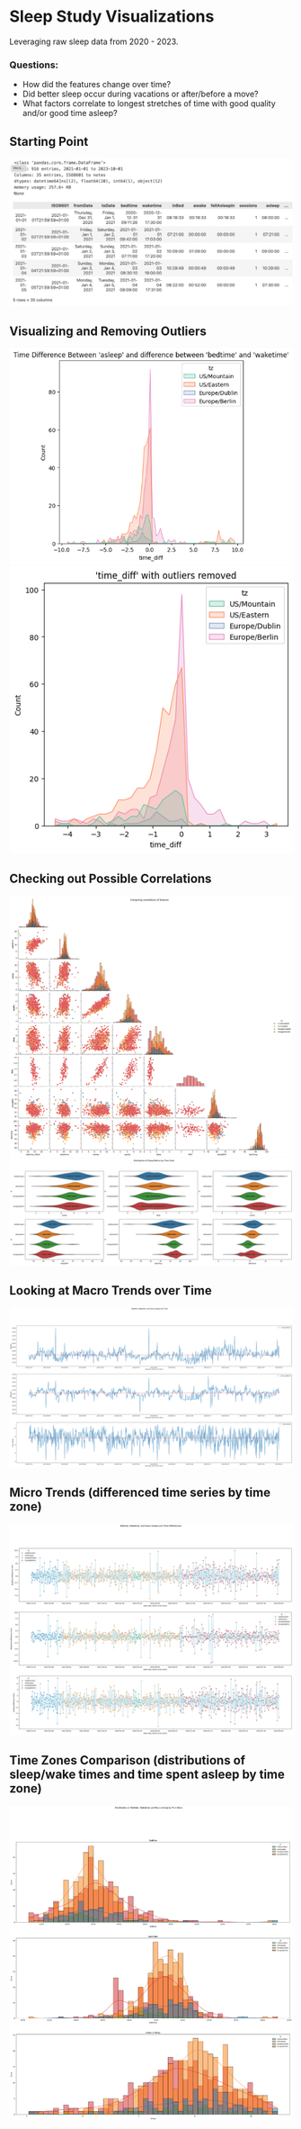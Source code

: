 # Sleep Study Visualizations

Leveraging raw sleep data from 2020 - 2023.

### Questions:

- How did the features change over time?
- Did better sleep occur during vacations or after/before a move?
- What factors correlate to longest stretches of time with good quality and/or good time asleep?

## Starting Point
![png](/readme_files/data1.png)

## Visualizing and Removing Outliers
![png](/readme_files/time_diff_before.png)
![png](/readme_files/time_diff_after.png)

## Checking out Possible Correlations
![png](/readme_files/pair.png)
![png](/readme_files/violin.png)

## Looking at Macro Trends over Time
![png](/readme_files/time_ser.png)

## Micro Trends (differenced time series by time zone)
![png](/readme_files/time_ser_diff.png)

## Time Zones Comparison (distributions of sleep/wake times and time spent asleep by time zone)
![png](/readme_files/dist.png)
